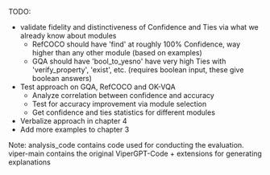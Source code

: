 TODO:
- validate fidelity and distinctiveness of Confidence and Ties via what we already know about modules
  - RefCOCO should have 'find' at roughly 100% Confidence, way higher than any other module (based on examples)
  - GQA should have 'bool_to_yesno' have very high Ties with 'verify_property', 'exist', etc. (requires boolean input, these give boolean answers)
- Test approach on GQA, RefCOCO and OK-VQA
  - Analyze correlation between confidence and accuracy 
  - Test for accuracy improvement via module selection
  - Get confidence and ties statistics for different modules
- Verbalize approach in chapter 4
- Add more examples to chapter 3 

Note:
analysis_code contains code used for conducting the evaluation.
viper-main contains the original ViperGPT-Code + extensions for generating explanations
